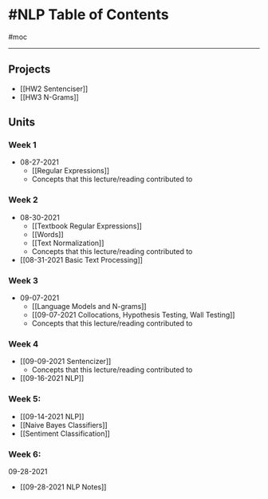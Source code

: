 # #NLP Table of Contents
#moc 

---

## Projects
- [[HW2 Sentenciser]]
- [[HW3 N-Grams]]


## Units
### Week 1
- 08-27-2021
	- [[Regular Expressions]]
	- Concepts that this lecture/reading contributed to

### Week 2
- 08-30-2021
	- [[Textbook Regular Expressions]]
	- [[Words]]
	- [[Text Normalization]]
	- Concepts that this lecture/reading contributed to
- [[08-31-2021 Basic Text Processing]]

### Week 3
- 09-07-2021
	- [[Language Models and N-grams]]
	- [[09-07-2021 Collocations, Hypothesis Testing, Wall Testing]]
	- Concepts that this lecture/reading contributed to

### Week 4
- [[09-09-2021 Sentencizer]]
	- Concepts that this lecture/reading contributed to
- [[09-16-2021 NLP]]

### Week 5:
- [[09-14-2021 NLP]]
- [[Naive Bayes Classifiers]]
- [[Sentiment Classification]]

### Week 6:
09-28-2021
- [[09-28-2021 NLP Notes]]

